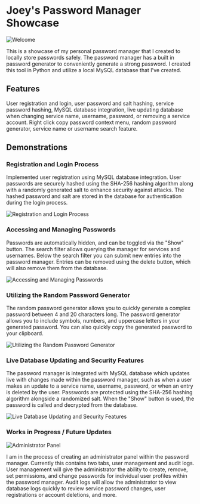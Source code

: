 # Joey's Password Manager Showcase

![Welcome](https://i.imgur.com/7jEoyWi.png)

This is a showcase of my personal password manager that I created to locally store passwords safely. The password manager has a built in password generator to conveniently generate a strong password. I created this tool in Python and utilize a local MySQL database that I've created.

## Features

User registration and login, user password and salt hashing, service password hashing, MySQL database integration, live updating database when changing service name, username, password, or removing a service account. Right click copy password context menu, random password generator, service name or username search feature.

## Demonstrations

### Registration and Login Process

Implemented user registration using MySQL database integration. User passwords are securely hashed using the SHA-256 hashing algorithm along with a randomly generated salt to enhance security against attacks. The hashed password and salt are stored in the database for authentication during the login process.

![Registration and Login Process](https://i.imgur.com/njAVkZF.gif)  

### Accessing and Managing Passwords

Passwords are automatically hidden, and can be toggled via the "Show" button. The search filter allows querying the manager for services and usernames. Below the search filter you can submit new entries into the password manager. Entries can be removed using the delete button, which will also remove them from the database.

![Accessing and Managing Passwords](https://i.imgur.com/K0ZOOBo.gif)  

### Utilizing the Random Password Generator

The random password generator allows you to quickly generate a complex password between 4 and 20 characters long. The password generator allows you to include symbols, numbers, and uppercase letters in your generated password. You can also quickly copy the generated password to your clipboard.

![Utilizing the Random Password Generator](https://i.imgur.com/r6KkFse.gif)  

### Live Database Updating and Security Features

The password manager is integrated with MySQL database which updates live with changes made within the password manager, such as when a user makes an update to a service name, username, password, or when an entry is deleted by the user. Passwords are protected using the SHA-256 hashing algorithm alongside a randomized salt. When the "Show" button is used, the password is called and decrypted from the database.

![Live Database Updating and Security Features](https://i.imgur.com/CKWNG9W.gif)

### Works in Progress / Future Updates

![Administrator Panel](https://i.imgur.com/sc0lO5C.gif)

I am in the process of creating an administrator panel within the password manager. Currently this contains two tabs, user management and audit logs. User management will give the administrator the ability to create, remove, set permissions, and change passwords for individual user profiles within the password manager. Audit logs will allow the administrator to view database logs quickly to review service password changes, user registrations or account deletions, and more.